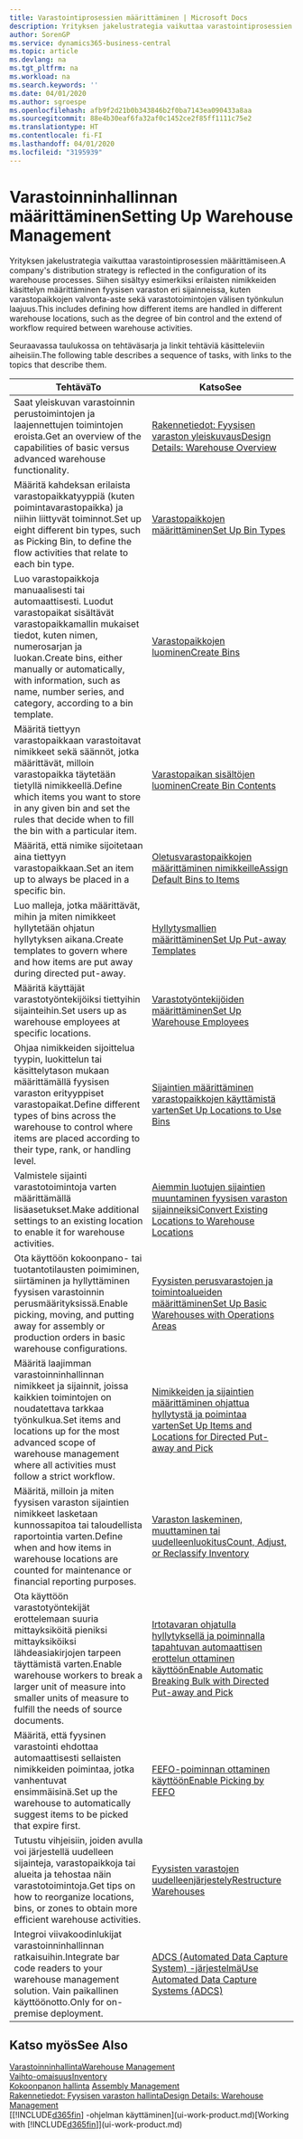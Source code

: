 ```yaml
---
title: Varastointiprosessien määrittäminen | Microsoft Docs
description: Yrityksen jakelustrategia vaikuttaa varastointiprosessien määrittämiseen. Siihen sisältyy esimerkiksi erilaisten nimikkeiden käsittelyn määrittäminen fyysisen varaston eri sijainneissa, kuten varastopaikkojen valvonta-aste sekä varastotoimintojen välisen työnkulun laajuus.
author: SorenGP
ms.service: dynamics365-business-central
ms.topic: article
ms.devlang: na
ms.tgt_pltfrm: na
ms.workload: na
ms.search.keywords: ''
ms.date: 04/01/2020
ms.author: sgroespe
ms.openlocfilehash: afb9f2d21b0b343846b2f0ba7143ea090433a8aa
ms.sourcegitcommit: 88e4b30eaf6fa32af0c1452ce2f85ff1111c75e2
ms.translationtype: HT
ms.contentlocale: fi-FI
ms.lasthandoff: 04/01/2020
ms.locfileid: "3195939"
---
```

# <a name="setting-up-warehouse-management"></a><span data-ttu-id="46020-104">Varastoinninhallinnan määrittäminen</span><span class="sxs-lookup"><span data-stu-id="46020-104">Setting Up Warehouse Management</span></span>
<span data-ttu-id="46020-105">Yrityksen jakelustrategia vaikuttaa varastointiprosessien määrittämiseen.</span><span class="sxs-lookup"><span data-stu-id="46020-105">A company's distribution strategy is reflected in the configuration of its warehouse processes.</span></span> <span data-ttu-id="46020-106">Siihen sisältyy esimerkiksi erilaisten nimikkeiden käsittelyn määrittäminen fyysisen varaston eri sijainneissa, kuten varastopaikkojen valvonta-aste sekä varastotoimintojen välisen työnkulun laajuus.</span><span class="sxs-lookup"><span data-stu-id="46020-106">This includes defining how different items are handled in different warehouse locations, such as the degree of bin control and the extend of workflow required between warehouse activities.</span></span>  

 <span data-ttu-id="46020-107">Seuraavassa taulukossa on tehtäväsarja ja linkit tehtäviä käsitteleviin aiheisiin.</span><span class="sxs-lookup"><span data-stu-id="46020-107">The following table describes a sequence of tasks, with links to the topics that describe them.</span></span>   

|<span data-ttu-id="46020-108">**Tehtävä**</span><span class="sxs-lookup"><span data-stu-id="46020-108">**To**</span></span>|<span data-ttu-id="46020-109">**Katso**</span><span class="sxs-lookup"><span data-stu-id="46020-109">**See**</span></span>|  
|------------|-------------|  
|<span data-ttu-id="46020-110">Saat yleiskuvan varastoinnin perustoimintojen ja laajennettujen toimintojen eroista.</span><span class="sxs-lookup"><span data-stu-id="46020-110">Get an overview of the capabilities of basic versus advanced warehouse functionality.</span></span>|[<span data-ttu-id="46020-111">Rakennetiedot: Fyysisen varaston yleiskuvaus</span><span class="sxs-lookup"><span data-stu-id="46020-111">Design Details: Warehouse Overview</span></span>](design-details-warehouse-overview.md)|  
|<span data-ttu-id="46020-112">Määritä kahdeksan erilaista varastopaikkatyyppiä (kuten poimintavarastopaikka) ja niihin liittyvät toiminnot.</span><span class="sxs-lookup"><span data-stu-id="46020-112">Set up eight different bin types, such as Picking Bin, to define the flow activities that relate to each bin type.</span></span>|[<span data-ttu-id="46020-113">Varastopaikkojen määrittäminen</span><span class="sxs-lookup"><span data-stu-id="46020-113">Set Up Bin Types</span></span>](warehouse-how-to-set-up-bin-types.md)|  
|<span data-ttu-id="46020-114">Luo varastopaikkoja manuaalisesti tai automaattisesti. Luodut varastopaikat sisältävät varastopaikkamallin mukaiset tiedot, kuten nimen, numerosarjan ja luokan.</span><span class="sxs-lookup"><span data-stu-id="46020-114">Create bins, either manually or automatically, with information, such as name, number series, and category, according to a bin template.</span></span>|[<span data-ttu-id="46020-115">Varastopaikkojen luominen</span><span class="sxs-lookup"><span data-stu-id="46020-115">Create Bins</span></span>](warehouse-how-to-create-individual-bins.md)|  
|<span data-ttu-id="46020-116">Määritä tiettyyn varastopaikkaan varastoitavat nimikkeet sekä säännöt, jotka määrittävät, milloin varastopaikka täytetään tietyllä nimikkeellä.</span><span class="sxs-lookup"><span data-stu-id="46020-116">Define which items you want to store in any given bin and set the rules that decide when to fill the bin with a particular item.</span></span>|[<span data-ttu-id="46020-117">Varastopaikan sisältöjen luominen</span><span class="sxs-lookup"><span data-stu-id="46020-117">Create Bin Contents</span></span>](warehouse-how-to-set-up-bin-contents.md)|  
|<span data-ttu-id="46020-118">Määritä, että nimike sijoitetaan aina tiettyyn varastopaikkaan.</span><span class="sxs-lookup"><span data-stu-id="46020-118">Set an item up to always be placed in a specific bin.</span></span>|[<span data-ttu-id="46020-119">Oletusvarastopaikkojen määrittäminen nimikkeille</span><span class="sxs-lookup"><span data-stu-id="46020-119">Assign Default Bins to Items</span></span>](warehouse-how-to-assign-default-bins-to-items.md)|
|<span data-ttu-id="46020-120">Luo malleja, jotka määrittävät, mihin ja miten nimikkeet hyllytetään ohjatun hyllytyksen aikana.</span><span class="sxs-lookup"><span data-stu-id="46020-120">Create templates to govern where and how items are put away during directed put-away.</span></span>|[<span data-ttu-id="46020-121">Hyllytysmallien määrittäminen</span><span class="sxs-lookup"><span data-stu-id="46020-121">Set Up Put-away Templates</span></span>](warehouse-how-to-set-up-put-away-templates.md)|
|<span data-ttu-id="46020-122">Määritä käyttäjät varastotyöntekijöiksi tiettyihin sijainteihin.</span><span class="sxs-lookup"><span data-stu-id="46020-122">Set users up as warehouse employees at specific locations.</span></span>|[<span data-ttu-id="46020-123">Varastotyöntekijöiden määrittäminen</span><span class="sxs-lookup"><span data-stu-id="46020-123">Set Up Warehouse Employees</span></span>](warehouse-how-to-set-up-warehouse-employees.md)|
|<span data-ttu-id="46020-124">Ohjaa nimikkeiden sijoittelua tyypin, luokittelun tai käsittelytason mukaan määrittämällä fyysisen varaston erityyppiset varastopaikat.</span><span class="sxs-lookup"><span data-stu-id="46020-124">Define different types of bins across the warehouse to control where items are placed according to their type, rank, or handling level.</span></span>|[<span data-ttu-id="46020-125">Sijaintien määrittäminen varastopaikkojen käyttämistä varten</span><span class="sxs-lookup"><span data-stu-id="46020-125">Set Up Locations to Use Bins</span></span>](warehouse-how-to-set-up-locations-to-use-bins.md)|
|<span data-ttu-id="46020-126">Valmistele sijainti varastotoimintoja varten määrittämällä lisäasetukset.</span><span class="sxs-lookup"><span data-stu-id="46020-126">Make additional settings to an existing location to enable it for warehouse activities.</span></span>|[<span data-ttu-id="46020-127">Aiemmin luotujen sijaintien muuntaminen fyysisen varaston sijainneiksi</span><span class="sxs-lookup"><span data-stu-id="46020-127">Convert Existing Locations to Warehouse Locations</span></span>](warehouse-how-to-convert-existing-locations-to-warehouse-locations.md)|
|<span data-ttu-id="46020-128">Ota käyttöön kokoonpano- tai tuotantotilausten poimiminen, siirtäminen ja hyllyttäminen fyysisen varastoinnin perusmäärityksissä.</span><span class="sxs-lookup"><span data-stu-id="46020-128">Enable picking, moving, and putting away for assembly or production orders in basic warehouse configurations.</span></span>|[<span data-ttu-id="46020-129">Fyysisten perusvarastojen ja toimintoalueiden määrittäminen</span><span class="sxs-lookup"><span data-stu-id="46020-129">Set Up Basic Warehouses with Operations Areas</span></span>](warehouse-how-to-set-up-basic-warehouses-with-operations-areas.md)|  
|<span data-ttu-id="46020-130">Määritä laajimman varastoinninhallinnan nimikkeet ja sijainnit, joissa kaikkien toimintojen on noudatettava tarkkaa työnkulkua.</span><span class="sxs-lookup"><span data-stu-id="46020-130">Set items and locations up for the most advanced scope of warehouse management where all activities must follow a strict workflow.</span></span>|[<span data-ttu-id="46020-131">Nimikkeiden ja sijaintien määrittäminen ohjattua hyllytystä ja poimintaa varten</span><span class="sxs-lookup"><span data-stu-id="46020-131">Set Up Items and Locations for Directed Put-away and Pick</span></span>](warehouse-how-to-set-up-items-for-directed-put-away-and-pick.md)|  
|<span data-ttu-id="46020-132">Määritä, milloin ja miten fyysisen varaston sijaintien nimikkeet lasketaan kunnossapitoa tai taloudellista raportointia varten.</span><span class="sxs-lookup"><span data-stu-id="46020-132">Define when and how items in warehouse locations are counted for maintenance or financial reporting purposes.</span></span>|[<span data-ttu-id="46020-133">Varaston laskeminen, muuttaminen tai uudelleenluokitus</span><span class="sxs-lookup"><span data-stu-id="46020-133">Count, Adjust, or Reclassify Inventory</span></span>](inventory-how-count-adjust-reclassify.md)|
|<span data-ttu-id="46020-134">Ota käyttöön varastotyöntekijät erottelemaan suuria mittayksiköitä pieniksi mittayksiköiksi lähdeasiakirjojen tarpeen täyttämistä varten.</span><span class="sxs-lookup"><span data-stu-id="46020-134">Enable warehouse workers to break a larger unit of measure into smaller units of measure to fulfill the needs of source documents.</span></span>|[<span data-ttu-id="46020-135">Irtotavaran ohjatulla hyllytyksellä ja poiminnalla tapahtuvan automaattisen erottelun ottaminen käyttöön</span><span class="sxs-lookup"><span data-stu-id="46020-135">Enable Automatic Breaking Bulk with Directed Put-away and Pick</span></span>](warehouse-enable-automatic-breaking-bulk-with-directed-put-away-and-pick.md)|  
|<span data-ttu-id="46020-136">Määritä, että fyysinen varastointi ehdottaa automaattisesti sellaisten nimikkeiden poimintaa, jotka vanhentuvat ensimmäisinä.</span><span class="sxs-lookup"><span data-stu-id="46020-136">Set up the warehouse to automatically suggest items to be picked that expire first.</span></span>|[<span data-ttu-id="46020-137">FEFO-poiminnan ottaminen käyttöön</span><span class="sxs-lookup"><span data-stu-id="46020-137">Enable Picking by FEFO</span></span>](warehouse-picking-by-fefo.md)|
|<span data-ttu-id="46020-138">Tutustu vihjeisiin, joiden avulla voi järjestellä uudelleen sijainteja, varastopaikkoja tai alueita ja tehostaa näin varastotoimintoja.</span><span class="sxs-lookup"><span data-stu-id="46020-138">Get tips on how to reorganize locations, bins, or zones to obtain more efficient warehouse activities.</span></span>|[<span data-ttu-id="46020-139">Fyysisten varastojen uudelleenjärjestely</span><span class="sxs-lookup"><span data-stu-id="46020-139">Restructure Warehouses</span></span>](warehouse-how-to-restructure-warehouses.md)|
|<span data-ttu-id="46020-140">Integroi viivakoodinlukijat varastoinninhallinnan ratkaisuihin.</span><span class="sxs-lookup"><span data-stu-id="46020-140">Integrate bar code readers to your warehouse management solution.</span></span> <span data-ttu-id="46020-141">Vain paikallinen käyttöönotto.</span><span class="sxs-lookup"><span data-stu-id="46020-141">Only for on-premise deployment.</span></span>|[<span data-ttu-id="46020-142">ADCS (Automated Data Capture System) -järjestelmä</span><span class="sxs-lookup"><span data-stu-id="46020-142">Use Automated Data Capture Systems (ADCS)</span></span>](warehouse-use-automated-data-capture-systems-adcs.md)|

## <a name="see-also"></a><span data-ttu-id="46020-143">Katso myös</span><span class="sxs-lookup"><span data-stu-id="46020-143">See Also</span></span>  
[<span data-ttu-id="46020-144">Varastoinninhallinta</span><span class="sxs-lookup"><span data-stu-id="46020-144">Warehouse Management</span></span>](warehouse-manage-warehouse.md)  
[<span data-ttu-id="46020-145">Vaihto-omaisuus</span><span class="sxs-lookup"><span data-stu-id="46020-145">Inventory</span></span>](inventory-manage-inventory.md)  
<span data-ttu-id="46020-146">[Kokoonpanon hallinta](assembly-assemble-items.md)  </span><span class="sxs-lookup"><span data-stu-id="46020-146">[Assembly Management](assembly-assemble-items.md)  </span></span>  
[<span data-ttu-id="46020-147">Rakennetiedot: Fyysisen varaston hallinta</span><span class="sxs-lookup"><span data-stu-id="46020-147">Design Details: Warehouse Management</span></span>](design-details-warehouse-management.md)  
<span data-ttu-id="46020-148">[[!INCLUDE[d365fin](includes/d365fin_md.md)] -ohjelman käyttäminen](ui-work-product.md)</span><span class="sxs-lookup"><span data-stu-id="46020-148">[Working with [!INCLUDE[d365fin](includes/d365fin_md.md)]](ui-work-product.md)</span></span>
